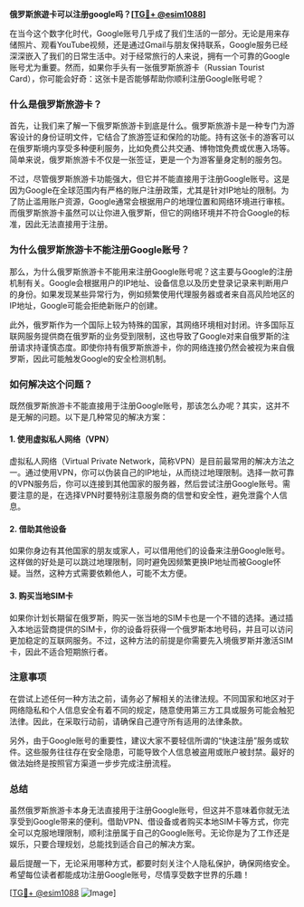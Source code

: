 **俄罗斯旅遊卡可以注册google吗？[[TG💪+ @esim1088](https://t.me/s/esim1088)]**

在当今这个数字化时代，Google账号几乎成了我们生活的一部分。无论是用来存储照片、观看YouTube视频，还是通过Gmail与朋友保持联系，Google服务已经深深嵌入了我们的日常生活中。对于经常旅行的人来说，拥有一个可靠的Google账号尤为重要。然而，如果你手头有一张俄罗斯旅游卡（Russian Tourist Card），你可能会好奇：这张卡是否能够帮助你顺利注册Google账号呢？

### 什么是俄罗斯旅游卡？

首先，让我们来了解一下俄罗斯旅游卡到底是什么。俄罗斯旅游卡是一种专门为游客设计的身份证明文件，它结合了旅游签证和保险的功能。持有这张卡的游客可以在俄罗斯境内享受多种便利服务，比如免费公共交通、博物馆免费或优惠入场等。简单来说，俄罗斯旅游卡不仅是一张签证，更是一个为游客量身定制的服务包。

不过，尽管俄罗斯旅游卡功能强大，但它并不能直接用于注册Google账号。这是因为Google在全球范围内有严格的账户注册政策，尤其是针对IP地址的限制。为了防止滥用账户资源，Google通常会根据用户的地理位置和网络环境进行审核。而俄罗斯旅游卡虽然可以让你进入俄罗斯，但它的网络环境并不符合Google的标准，因此无法直接用于注册。

### 为什么俄罗斯旅游卡不能注册Google账号？

那么，为什么俄罗斯旅游卡不能用来注册Google账号呢？这主要与Google的注册机制有关。Google会根据用户的IP地址、设备信息以及历史登录记录来判断用户的身份。如果发现某些异常行为，例如频繁使用代理服务器或者来自高风险地区的IP地址，Google可能会拒绝新账户的创建。

此外，俄罗斯作为一个国际上较为特殊的国家，其网络环境相对封闭。许多国际互联网服务提供商在俄罗斯的业务受到限制，这也导致了Google对来自俄罗斯的注册请求持谨慎态度。即使你持有俄罗斯旅游卡，你的网络连接仍然会被视为来自俄罗斯，因此可能触发Google的安全检测机制。

### 如何解决这个问题？

既然俄罗斯旅游卡不能直接用于注册Google账号，那该怎么办呢？其实，这并不是无解的问题。以下是几种常见的解决方案：

#### 1. 使用虚拟私人网络（VPN）

虚拟私人网络（Virtual Private Network，简称VPN）是目前最常用的解决方法之一。通过使用VPN，你可以伪装自己的IP地址，从而绕过地理限制。选择一款可靠的VPN服务后，你可以连接到其他国家的服务器，然后尝试注册Google账号。需要注意的是，在选择VPN时要特别注意服务商的信誉和安全性，避免泄露个人信息。

#### 2. 借助其他设备

如果你身边有其他国家的朋友或家人，可以借用他们的设备来注册Google账号。这样做的好处是可以跳过地理限制，同时避免因频繁更换IP地址而被Google怀疑。当然，这种方式需要依赖他人，可能不太方便。

#### 3. 购买当地SIM卡

如果你计划长期留在俄罗斯，购买一张当地的SIM卡也是一个不错的选择。通过插入本地运营商提供的SIM卡，你的设备将获得一个俄罗斯本地号码，并且可以访问更加稳定的互联网服务。不过，这种方法的前提是你需要先入境俄罗斯并激活SIM卡，因此不适合短期旅行者。

### 注意事项

在尝试上述任何一种方法之前，请务必了解相关的法律法规。不同国家和地区对于网络隐私和个人信息安全有着不同的规定，随意使用第三方工具或服务可能会触犯法律。因此，在采取行动前，请确保自己遵守所有适用的法律条款。

另外，由于Google账号的重要性，建议大家不要轻信所谓的“快速注册”服务或软件。这些服务往往存在安全隐患，可能导致个人信息被盗用或账户被封禁。最好的做法始终是按照官方渠道一步步完成注册流程。

### 总结

虽然俄罗斯旅游卡本身无法直接用于注册Google账号，但这并不意味着你就无法享受到Google带来的便利。借助VPN、借设备或者购买本地SIM卡等方式，你完全可以克服地理限制，顺利注册属于自己的Google账号。无论你是为了工作还是娱乐，只要合理规划，总能找到适合自己的解决方案。

最后提醒一下，无论采用哪种方式，都要时刻关注个人隐私保护，确保网络安全。希望每位读者都能成功注册Google账号，尽情享受数字世界的乐趣！

[[TG💪+ @esim1088](https://t.me/s/esim1088) ![Image](https://i.postimg.cc/4NQfJmqS/Snipaste-2025-05-13-00-14-12.png)]